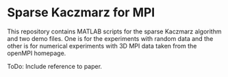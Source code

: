 # Sparse Kaczmarz for MPI

This repository contains MATLAB scripts for the sparse Kaczmarz algorithm and two demo files. One is for the experiments with random data and the other is for numerical experiments with 3D MPI data taken from the openMPI homepage. 

ToDo: Include reference to paper.